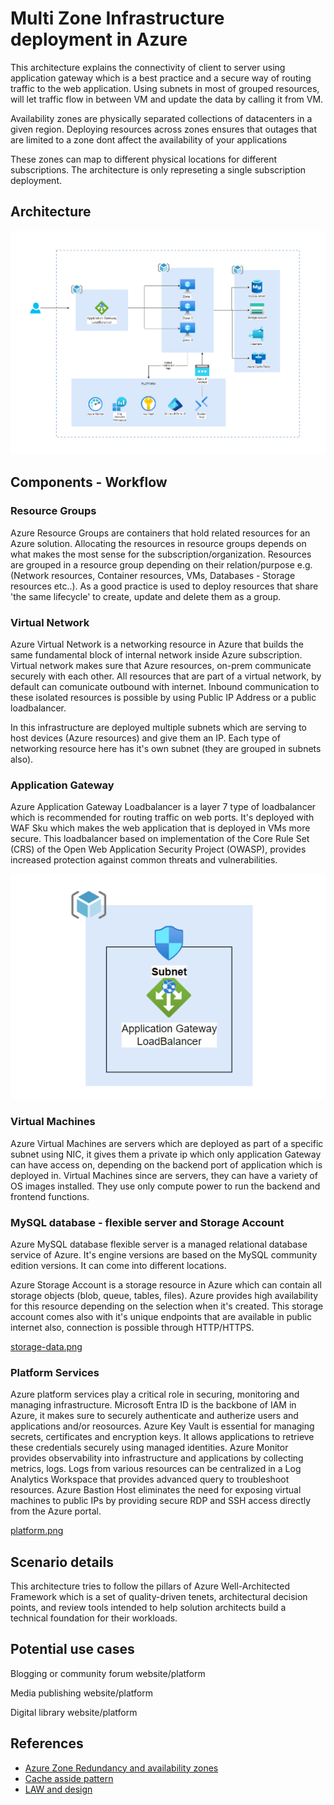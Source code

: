 
# Multi Zone Infrastructure deployment in Azure

This architecture explains the connectivity of client to server using application gateway which is a best practice and a secure way of routing traffic to the web application. Using subnets in most of grouped resources, will let traffic flow in between VM and update the data by calling it from VM.

Availability zones are physically separated collections of datacenters in a given region. Deploying resources across zones ensures that outages that are limited to a zone dont affect the availability of your applications

These zones can map to different physical locations for different subscriptions. The architecture is only represeting a single subscription deployment.

## Architecture

![multi-zone-azure-infrastructure-deployment.png](components/multi-zone-azure-infrastructure-deployment.png)


## Components - Workflow

### Resource Groups

Azure Resource Groups are containers that hold related resources for an Azure solution. Allocating the resources in resource groups depends on what makes the most sense for the subscription/organization. Resources are grouped in a resource group depending on their relation/purpose e.g. (Network resources, Container resources, VMs, Databases - Storage resources etc..). As a good practice is used to deploy resources that share 'the same lifecycle' to create, update and delete them as a group.


### Virtual Network

Azure Virtual Network is a networking resource in Azure that builds the same fundamental block of internal network inside Azure subscription. Virtual network makes sure that Azure resources, on-prem communicate securely with each other. All resources that are part of a virtual network, by default can comunicate outbound with internet. Inbound communication to these isolated resources is possible by using Public IP Address or a public loadbalancer.

In this infrastructure are deployed multiple subnets which are serving to host devices (Azure resources) and give them an IP. Each type of networking resource here has it's own subnet (they are grouped in subnets also).

### Application Gateway

Azure Application Gateway Loadbalancer is a layer 7 type of loadbalancer which is recommended for routing traffic on web ports. It's deployed with WAF Sku which makes the web application that is deployed in VMs more secure. This loadbalancer based on implementation of the Core Rule Set (CRS) of the Open Web Application Security Project (OWASP), provides increased protection against common threats and vulnerabilities.

![application-gateway.png](components/application-gateway.png)

### Virtual Machines

Azure Virtual Machines are servers which are deployed as part of a specific subnet using NIC, it gives them a private ip which only application Gateway can have access on, depending on the backend port of application which is deployed in. Virtual Machines since are servers, they can have a variety of OS images installed. They use only compute power to run the backend and frontend functions.

### MySQL database - flexible server and Storage Account

Azure MySQL database flexible server is a managed relational database service of Azure. It's engine versions are based on the MySQL community edition versions. It can come into different locations.

Azure Storage Account is a storage resource in Azure which can contain all storage objects (blob, queue, tables, files). Azure provides high availability for this resource depending on the selection when it's created. This storage account comes also with it's unique endpoints that are available in public internet also, connection is possible through HTTP/HTTPS.

[storage-data.png](components/storage-data.png)

### Platform Services

Azure platform services play a critical role in securing, monitoring and managing infrastructure. Microsoft Entra ID is the backbone of IAM in Azure, it makes sure to securely authenticate and autherize users and applications and/or reosources. Azure Key Vault is essential for managing secrets, certificates and encryption keys. It allows applications to retrieve these credentials securely using managed identities. Azure Monitor provides observability into infrastructure and applications by collecting metrics, logs. Logs from various resources can be centralized in a Log Analytics Workspace that provides advanced query to troubleshoot resources. Azure Bastion Host eliminates the need for exposing virtual machines to public IPs by providing secure RDP and SSH access directly from the Azure portal.

[platform.png](components/platform.png)


## Scenario details

This architecture tries to follow the pillars of Azure Well-Architected Framework which is a set of quality-driven tenets, architectural decision points, and review tools intended to help solution architects build a technical foundation for their workloads.

## Potential use cases

Blogging or community forum website/platform

Media publishing website/platform

Digital library website/platform

## References

 - [Azure Zone Redundancy and availability zones](https://bulldogjob.com/news/449-how-to-write-a-good-readme-for-your-github-project)
 - [Cache asside pattern](https://learn.microsoft.com/en-us/azure/architecture/patterns/cache-aside)
 - [LAW and design](https://learn.microsoft.com/en-us/azure/azure-monitor/logs/workspace-design)